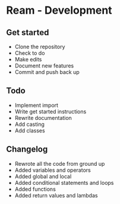 # Ream - Development

## Get started

- Clone the repository
- Check to do
- Make edits
- Document new features
- Commit and push back up

## Todo

- Implement import
- Write get started instructions
- Rewrite documentation
- Add casting
- Add classes

## Changelog

- Rewrote all the code from ground up
- Added variables and operators
- Added global and local
- Added conditional statements and loops
- Added functions
- Added return values and lambdas

